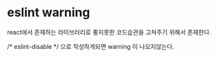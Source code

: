 # eslint warning

react에서 존재하는 라이브러리로 좋지못한 코드습관을 고쳐주기 위해서 존재한다.

/\* eslint-disable \*/ 으로 작성하게되면 warning 이  나오지않는다.


